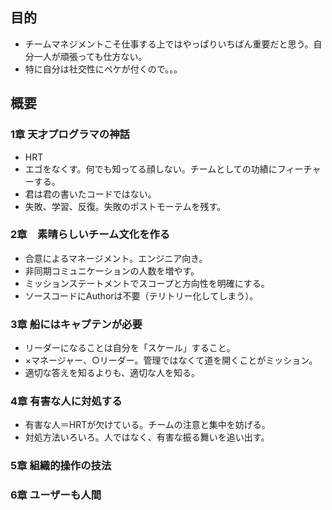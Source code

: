 目的
----

* チームマネジメントこそ仕事する上ではやっぱりいちばん重要だと思う。自分一人が頑張っても仕方ない。
* 特に自分は社交性にペケが付くので。。。

概要
----

### 1章 天才プログラマの神話

* HRT
* エゴをなくす。何でも知ってる顔しない。チームとしての功績にフィーチャーする。
* 君は君の書いたコードではない。
* 失敗、学習、反復。失敗のポストモーテムを残す。

### 2章　素晴らしいチーム文化を作る

* 合意によるマネージメント。エンジニア向き。
* 非同期コミュニケーションの人数を増やす。
* ミッションステートメントでスコープと方向性を明確にする。
* ソースコードにAuthorは不要（テリトリー化してしまう）。

### 3章 船にはキャプテンが必要

* リーダーになることは自分を「スケール」すること。
* ×マネージャー、○リーダー。管理ではなくて道を開くことがミッション。
* 適切な答えを知るよりも、適切な人を知る。

### 4章 有害な人に対処する

* 有害な人＝HRTが欠けている。チームの注意と集中を妨げる。
* 対処方法いろいろ。人ではなく、有害な振る舞いを追い出す。

### 5章 組織的操作の技法

### 6章 ユーザーも人間